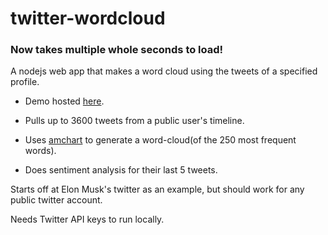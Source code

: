 # twitter-wordcloud

### Now takes multiple whole seconds to load!

 A nodejs web app that makes a word cloud using the tweets of a specified profile. 
 
* Demo hosted [here](https://cloud-twitter.herokuapp.com/).

* Pulls up to 3600 tweets from a public user's timeline.

* Uses [amchart](https://www.amcharts.com/) to generate a word-cloud(of the 250 most frequent words).

* Does sentiment analysis for their last 5 tweets.

Starts off at Elon Musk's twitter as an example, but should work for any public twitter account. 

Needs Twitter API keys to run locally.

